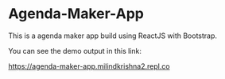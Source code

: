 # Agenda-Maker-App
This is a agenda maker app build using ReactJS with Bootstrap.

You can see the demo output in this link:

https://agenda-maker-app.milindkrishna2.repl.co

